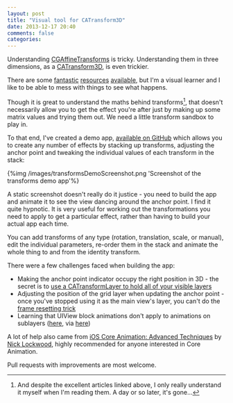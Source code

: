 ```yaml
---
layout: post
title: "Visual tool for CATransform3D"
date: 2013-12-17 20:40
comments: false
categories: 
---
```


Understanding [CGAffineTransforms](https://developer.apple.com/library/mac/documentation/graphicsimaging/reference/CGAffineTransform/Reference/reference.html) is tricky. Understanding them in three dimensions, as a [CATransform3D](https://developer.apple.com/library/Mac/DOCUMENTATION/Cocoa/Reference/CoreAnimation_functions/Reference/reference.html), is even trickier. 

There are some [fantastic](http://ronnqvi.st/translate-rotate-translate) [resources](http://ronnqvi.st/the-math-behind-transforms) [available](http://markpospesel.wordpress.com/2012/05/23/anatomy-of-a-page-flip-animation/), but I'm a visual learner and I like to be able to mess with things to see what happens. 

Though it is great to understand the maths behind transforms[^1], that doesn't necessarily allow you to get the effect you're after just by making up some matrix values and trying them out. We need a little transform sandbox to play in.

<!--more-->

To that end, I've created a demo app, [available on GitHub](https://github.com/jrturton/3DTransformFun) which allows you to create any number of effects by stacking up transforms, adjusting the anchor point and tweaking the individual values of each transform in the stack:

{%img /images/transformsDemoScreenshot.png 'Screenshot of the transforms demo app'%}

A static screenshot doesn't really do it justice - you need to build the app and animate it to see the view dancing around the anchor point. I find it quite hypnotic. It is very useful for working out the transformations you need to apply to get a particular effect, rather than having to build your actual app each time. 

You can add transforms of any type (rotation, translation, scale, or manual), edit the individual parameters, re-order them in the stack and animate the whole thing to and from the identity transform. 

There were a few challenges faced when building the app:

* Making the anchor point indicator occupy the right position in 3D - the secret is to [use a CATransformLayer to hold all of your visible layers](http://www.cocoanetics.com/2012/08/cubed-coreanimation-conundrum/)
* Adjusting the position of the grid layer when updating the anchor point - once you've stopped using it as the main view's layer, you can't do the [frame resetting trick](http://stackoverflow.com/questions/1968017/changing-my-calayers-anchorpoint-moves-the-view)
* Learning that UIView block animations don't apply to animations on sublayers ([here](https://developer.apple.com/library/ios/documentation/windowsviews/conceptual/viewpg_iphoneos/AnimatingViews/AnimatingViews.html), via [here](http://khanlou.com/2012/10/mixing-uiview-and-calayer-animations/))

A lot of help also came from [iOS Core Animation: Advanced Techniques](http://www.informit.com/store/ios-core-animation-advanced-techniques-9780133440751) by [Nick Lockwood](https://twitter.com/nicklockwood), highly recommended for anyone interested in Core Animation.

Pull requests with improvements are most welcome. 

[^1]: And despite the excellent articles linked above, I only really understand it myself when I'm reading them. A day or so later, it's gone...
